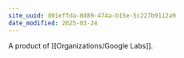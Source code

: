 ```yaml
---
site_uuid: d01effda-8d89-474a-b15e-5c227b9112a9
date_modified: 2025-03-24
---
```




A product of [[Organizations/Google Labs]].

